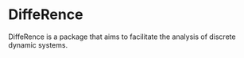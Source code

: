 # DiffeRence

DiffeRence is a package that aims to facilitate the analysis of discrete dynamic systems. 
